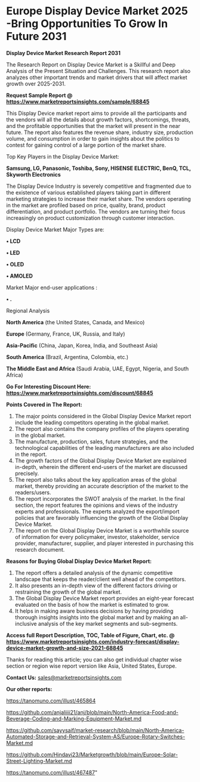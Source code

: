 # Europe Display Device Market 2025 -Bring Opportunities To Grow In Future 2031

<strong>Display Device Market Research Report 2031</strong>

The Research Report on Display Device Market is a Skillful and Deep Analysis of the Present Situation and Challenges. This research report also analyzes other important trends and market drivers that will affect market growth over 2025-2031.

<strong>Request Sample Report @ <a href=https://www.marketreportsinsights.com/sample/68845>https://www.marketreportsinsights.com/sample/68845</a></strong>

This Display Device market report aims to provide all the participants and the vendors will all the details about growth factors, shortcomings, threats, and the profitable opportunities that the market will present in the near future. The report also features the revenue share, industry size, production volume, and consumption in order to gain insights about the politics to contest for gaining control of a large portion of the market share.

Top Key Players in the Display Device Market:

<strong>Samsung, LG, Panasonic, Toshiba, Sony, HISENSE ELECTRIC, BenQ, TCL, Skyworth Electronics</strong>

The Display Device Industry is severely competitive and fragmented due to the existence of various established players taking part in different marketing strategies to increase their market share. The vendors operating in the market are profiled based on price, quality, brand, product differentiation, and product portfolio. The vendors are turning their focus increasingly on product customization through customer interaction.

Display Device Market Major Types are:

<strong>• LCD

• LED

• OLED

• AMOLED</strong>

Market Major end-user applications :

<strong>• .</strong>

Regional Analysis

</u><strong><b>North America</b></strong> (the United States, Canada, and Mexico)

<strong><b>Europe </b></strong>(Germany, France, UK, Russia, and Italy)

<strong><b>Asia-Pacific</b></strong> (China, Japan, Korea, India, and Southeast Asia)

<strong><b>South America</b></strong> (Brazil, Argentina, Colombia, etc.)

<strong><b>The Middle East and Africa</b></strong> (Saudi Arabia, UAE, Egypt, Nigeria, and South Africa)

<strong>Go For Interesting Discount Here: <a href=https://www.marketreportsinsights.com/discount/68845>https://www.marketreportsinsights.com/discount/68845</a></strong>

<strong>Points Covered in The Report:</strong>
<ol>
  <li>The major points considered in the Global Display Device Market report include the leading competitors operating in the global market.</li>
  <li>The report also contains the company profiles of the players operating in the global market.</li>
  <li>The manufacture, production, sales, future strategies, and the technological capabilities of the leading manufacturers are also included in the report.</li>
  <li>The growth factors of the Global Display Device Market are explained in-depth, wherein the different end-users of the market are discussed precisely.</li>
  <li>The report also talks about the key application areas of the global market, thereby providing an accurate description of the market to the readers/users.</li>
  <li>The report incorporates the SWOT analysis of the market. In the final section, the report features the opinions and views of the industry experts and professionals. The experts analyzed the export/import policies that are favorably influencing the growth of the Global Display Device Market.</li>
  <li>The report on the Global Display Device Market is a worthwhile source of information for every policymaker, investor, stakeholder, service provider, manufacturer, supplier, and player interested in purchasing this research document.</li>
</ol>
<strong>Reasons for Buying Global Display Device Market Report:</strong>

<ol>
  <li>The report offers a detailed analysis of the dynamic competitive landscape that keeps the reader/client well ahead of the competitors.</li>
  <li>It also presents an in-depth view of the different factors driving or restraining the growth of the global market.</li>
  <li>The Global Display Device Market report provides an eight-year forecast evaluated on the basis of how the market is estimated to grow.</li>
  <li>It helps in making aware business decisions by having providing thorough insights insights into the global market and by making an all-inclusive analysis of the key market segments and sub-segments.</li>
</ol>
<strong>Access full Report Description, TOC, Table of Figure, Chart, etc. @ <a href=https://www.marketreportsinsights.com/industry-forecast/display-device-market-growth-and-size-2021-68845>https://www.marketreportsinsights.com/industry-forecast/display-device-market-growth-and-size-2021-68845</a></strong>


Thanks for reading this article; you can also get individual chapter wise section or region wise report version like Asia, United States, Europe.

<strong>Contact Us:</strong>
sales@marketreportsinsights.com

<strong>Our other reports:</strong>

<a href=https://tanomuno.com/illust/465864>https://tanomuno.com/illust/465864</a>

<a href=https://github.com/anjaliiii21/anj/blob/main/North-America-Food-and-Beverage-Coding-and-Marking-Equipment-Market.md>https://github.com/anjaliiii21/anj/blob/main/North-America-Food-and-Beverage-Coding-and-Marking-Equipment-Market.md</a>

<a href=https://github.com/sayysaif/market-research/blob/main/North-America-Automated-Storage-and-Retrieval-System-AS/Europe-Rotary-Switches-Market.md>https://github.com/sayysaif/market-research/blob/main/North-America-Automated-Storage-and-Retrieval-System-AS/Europe-Rotary-Switches-Market.md</a>

<a href=https://github.com/Hindavi23/Marketgrowth/blob/main/Europe-Solar-Street-Lighting-Market.md>https://github.com/Hindavi23/Marketgrowth/blob/main/Europe-Solar-Street-Lighting-Market.md</a>

<a href=https://tanomuno.com/illust/467487>https://tanomuno.com/illust/467487</a>"
